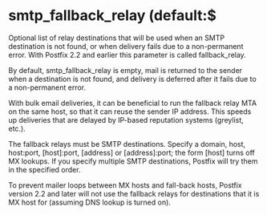 # smtp_fallback_relay (default:$ 

 Optional list of relay destinations that will be used when an
SMTP destination is not found, or when delivery fails due to a
non-permanent error. With Postfix 2.2 and earlier this parameter
is called fallback_relay. 

 By default, smtp_fallback_relay is empty, mail is returned to
the sender when a destination is not found, and delivery is deferred
after it fails due to a non-permanent error. 

 With bulk email deliveries, it can be beneficial to run the
fallback relay MTA on the same host, so that it can reuse the sender
IP address.  This speeds up deliveries that are delayed by IP-based
reputation systems (greylist, etc.). 

 The fallback relays must be SMTP destinations. Specify a domain,
host, host:port, [host]:port, [address] or [address]:port; the form
[host] turns off MX lookups.  If you specify multiple SMTP
destinations, Postfix will try them in the specified order.  

 To prevent mailer loops between MX hosts and fall-back hosts,
Postfix version 2.2 and later will not use the fallback relays for
destinations that it is MX host for (assuming DNS lookup is turned on).



